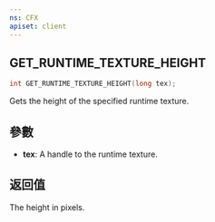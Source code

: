 ```yaml
---
ns: CFX
apiset: client
---
```

## GET_RUNTIME_TEXTURE_HEIGHT

```c
int GET_RUNTIME_TEXTURE_HEIGHT(long tex);
```

Gets the height of the specified runtime texture.

## 參數
* **tex**: A handle to the runtime texture.

## 返回值
The height in pixels.
